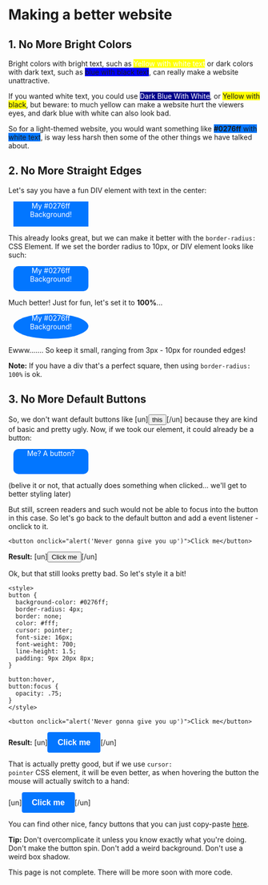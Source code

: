 <style>
.ExampleDiv {
  background-color: #0276ff;
  width: 150px;
  height: 50px;
  text-align: center;
  margin: 10px;
  color: white;
}
</style>

Making a better website
=========================


## 1. No More Bright Colors
Bright colors with bright text, such as <span class="unstyled" style="color: white; background-color: yellow;">Yellow with white text</span> or dark colors with dark text, such as <span class="unstyled" style="background-color: blue;">blue with black text</span>, can really make a website unattractive.

If you wanted white text, you could use <span class="unstyled" style="color: white; background-color: darkblue;">Dark Blue With White</span>, or <span style="background-color: yellow;">Yellow with black</span>, but beware: to much yellow can make a website hurt the viewers eyes, and dark blue with white can also look bad.

So for a light-themed website, you would want something like <span class="unstyled" style="background-color: #0276ff;"><b>#0276ff</b> with white text</span>, is way less harsh then some of the other things we have talked about.
      
## 2. No More Straight Edges
Let's say you have a fun DIV element with text in the center:

<div class="ExampleDiv unstyled">
  My #0276ff Background!
</div>

This already looks great, but we can make it better with the `border-radius:` CSS Element. If we set the border radius to 10px, or DIV element looks like such:
    
<div class="ExampleDiv unstyled" style="border-radius: 10px;">
  My #0276ff Background!
</div>

Much better! Just for fun, let's set it to <b>100%</b>...

<div class="ExampleDiv unstyled" style="border-radius: 100%;">
  My #0276ff Background!
</div>

Ewww....... So keep it small, ranging from 3px - 10px for rounded edges!

**Note:** If you have a div that's a perfect square, then using `border-radius: 100%` is ok.

## 3. No More Default Buttons
So, we don't want default buttons like [un]<button>this</button>[/un] because they are kind of basic and pretty ugly. Now, if we took our element, it could already be a button:

<div class="ExampleDiv unstyled" style="border-radius: 10px;" onclick="alert('Never gonna give you up')">Me? A button?</div>
          
(belive it or not, that actually does something when clicked... we'll get to better styling later)

But still, screen readers and such would not be able to focus into the button in this case. So let's go back to the default button and add a event listener - onclick to it.

    <button onclick="alert('Never gonna give you up')">Click me</button>
**Result:** [un]<button class="unstyled" onclick="alert('Never gonna give you up')">Click me</button>[/un]

Ok, but that still looks pretty bad. So let's style it a bit!

```
<style>
button {
  background-color: #0276ff;
  border-radius: 4px;
  border: none;
  color: #fff;
  cursor: pointer;
  font-size: 16px;
  font-weight: 700;
  line-height: 1.5;
  padding: 9px 20px 8px;
}

button:hover,
button:focus {
  opacity: .75;
}
</style>

<button onclick="alert('Never gonna give you up')">Click me</button>
```
<style>
.btn_init {
  background-color: #0276ff;
  border-radius: 4px;
  border: none;
  color: #fff;
  font-size: 16px;
  font-weight: 700;
  line-height: 1.5;
  padding: 9px 20px 8px;
}

.btn_init:hover,
.btn_init:focus {
  opacity: .75;
}
</style>

**Result:** [un]<button class="btn_init unstyled" onclick="alert('Never gonna give you up')" style="cursor: default;">Click me</button>[/un]

That is actually pretty good, but if we use <code>cursor: pointer</code> CSS element, it will be even better, as when hovering the button the mouse will actually switch to a hand:

[un]<button class="btn_init unstyled" style="cursor: pointer" onclick="alert('Never gonna give you up')">Click me</button>[/un]

You can find other nice, fancy buttons that you can just copy-paste [here](https://getcssscan.com/css-buttons-examples).

**Tip:** Don't overcomplicate it unless you know exactly what you're doing. Don't make the button spin. Don't add a weird background. Don't use a weird box shadow.

<footer>
This page is not complete. There will be more soon with more code.
</footer>